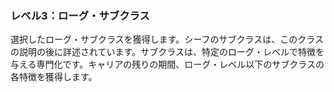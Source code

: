 ### レベル3：ローグ・サブクラス

選択したローグ・サブクラスを獲得します。シーフのサブクラスは、このクラスの説明の後に詳述されています。サブクラスは、特定のローグ・レベルで特徴を与える専門化です。キャリアの残りの期間、ローグ・レベル以下のサブクラスの各特徴を獲得します。
